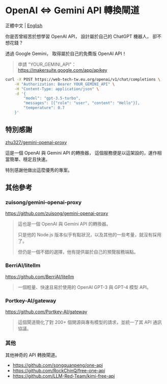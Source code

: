 # OpenAI <=> Gemini API 轉換閘道

正體中文 | [English](README.md)

你是否曾經苦於想學習 OpenAI API，
設計屬於自己的 ChatGPT 機器人，
卻不想花錢？

透過 Google Gemini，
取得屬於自己的免費版 OpenAI API！

> 申請 "YOUR_GEMINI_API"： <https://makersuite.google.com/app/apikey>

```sh
curl -X POST https://web-tech-tw.eu.org/openai/v1/chat/completions \
    -H "Authorization: Bearer YOUR_GEMINI_API" \
    -H "Content-Type: application/json" \
    -d '{
        "model": "gpt-3.5-turbo",
        "messages": [{"role": "user", "content": "Hello"}],
        "temperature": 0.7
    }'
```

## 特別感謝

[zhu327/gemini-openai-proxy](https://github.com/zhu327/gemini-openai-proxy)

這是一個 OpenAI 與 Gemini API 的轉換器，
這個服務便是以這架設的，運作相當簡單、穩定且快速。

特別感謝他做出這麼優秀的專案。

## 其他參考

### zuisong/gemini-openai-proxy

<https://github.com/zuisong/gemini-openai-proxy>

> 這也是一個 OpenAI 與 Gemini API 的轉換器。
> 
> 只是他的 Node.js 版本似乎有點狀況，以及其他的一些考量，就沒有採用了。
> 
> 但仍是一個不錯的選擇，他有提供屬於自己的預覽服務端點。

### BerriAI/litellm

<https://github.com/BerriAI/litellm>

> 一個輕量、快速且易於使用的 OpenAI GPT-3 與 GPT-4 模型 API。

### Portkey-AI/gateway

<https://github.com/Portkey-AI/gateway>

> 這個閘道簡化了對 200+ 個開源與專有模型的請求，並統一了其 API 通訊協議。

### 其他

其他神奇的 API 轉換閘道。

- https://github.com/songquanpeng/one-api
- https://github.com/RockChinQ/free-one-api
- https://github.com/LLM-Red-Team/kimi-free-api
